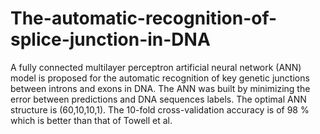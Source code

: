 # The-automatic-recognition-of-splice-junction-in-DNA

A fully connected multilayer perceptron artificial neural network (ANN) model is proposed
for the automatic recognition of key genetic junctions between introns and exons in DNA. The
ANN was built by minimizing the error between predictions and DNA sequences labels. The optimal ANN structure is (60,10,10,1). The 10-fold cross-validation
accuracy is of 98 % which is better than that of Towell et al.







